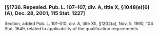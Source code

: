 ### [§1736. Repealed. Pub. L. 107–107, div. A, title X, §1048(e)(6)(A), Dec. 28, 2001, 115 Stat. 1227] ###

Section, added Pub. L. 101–510, div. A, title XII, §1202(a), Nov. 5, 1990, 104 Stat. 1649, related to applicability of the qualification requirements.